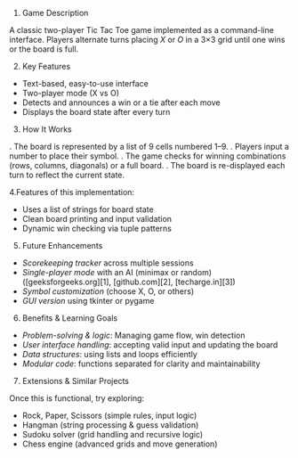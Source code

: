  1. Game Description

A classic two-player Tic Tac Toe game implemented as a command-line interface. Players alternate turns placing *X* or *O* in a 3×3 grid until one wins or the board is full.

 2. Key Features

* Text-based, easy-to-use interface
* Two-player mode (X vs O)
* Detects and announces a win or a tie after each move
* Displays the board state after every turn

 3. How It Works

 . The board is represented by a list of 9 cells numbered 1–9.
 . Players input a number to place their symbol.
 . The game checks for winning combinations (rows, columns, diagonals) or a full board.
 . The board is re-displayed each turn to reflect the current state.

4.Features of this implementation:

* Uses a list of strings for board state
* Clean board printing and input validation
* Dynamic win checking via tuple patterns

 5. Future Enhancements

* *Scorekeeping tracker* across multiple sessions
* *Single-player mode* with an AI (minimax or random) ([geeksforgeeks.org][1], [github.com][2], [techarge.in][3])
* *Symbol customization* (choose X, O, or others)
* *GUI version* using tkinter or pygame&#x20;

 6. Benefits & Learning Goals

* *Problem-solving & logic*: Managing game flow, win detection
* *User interface handling*: accepting valid input and updating the board
* *Data structures*: using lists and loops efficiently
* *Modular code*: functions separated for clarity and maintainability

7. Extensions & Similar Projects

Once this is functional, try exploring:

* Rock, Paper, Scissors (simple rules, input logic)
* Hangman (string processing & guess validation)
* Sudoku solver (grid handling and recursive logic)
* Chess engine (advanced grids and move generation)



